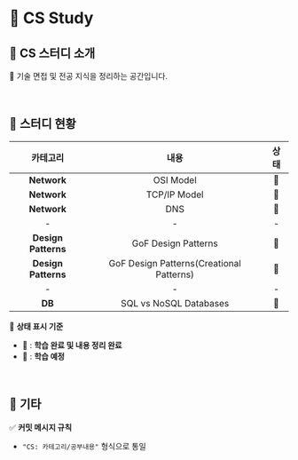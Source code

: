 # 💭 CS Study  

## 💭 CS 스터디 소개  
📖 기술 면접 및 전공 지식을 정리하는 공간입니다.  

<br>  

## 💭 스터디 현황  

|  카테고리  |  내용  |  상태  |
|:------:|:---:|:----------:|  
| **Network** | OSI Model | 📗 |
| **Network** | TCP/IP Model | 📗 |
| **Network** | DNS | 📕 |
| - | - | - |
| **Design Patterns** | GoF Design Patterns | 📗 |
| **Design Patterns** | GoF Design Patterns(Creational Patterns) | 📕 |
| - | - | - |
| **DB** | SQL vs NoSQL Databases | 📕 |

📖 **상태 표시 기준**  
- 📗 : **학습 완료 및 내용 정리 완료**  
- 📕 : **학습 예정**  

<br>  

## 💭 기타  
✅ **커밋 메시지 규칙**  
- `"CS: 카테고리/공부내용"` 형식으로 통일  
